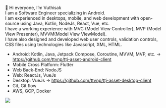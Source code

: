 👋 Hi everyone, I’m Vuthisak
<br/>
I am a Software Engineer specializing in Android. <br/>
I am experienced in desktops, mobile, and web development with open-source using Java, Kotlin, NodeJs, React, Vue, etc.  <br/>
I have a working experience with MVC (Model View Controller), MVP (Model View Presenter), MVVM(Model View ViewModel).  <br/>
I have also designed and developed web user controls, validation controls, CSS files using technologies like Javascript, XML, HTML.

- Android: Kotlin, Java, Jetpack Compose, Coroutine, MVVM, MVP, etc. -> https://github.com/ttvnp/ttj-asset-android-client
- Mobile Cross Platform: Flutter
- Web Back-End: NodeJS
- Web: ReactJs, VueJs
- Desktop: VueJs -> https://github.com/ttvnp/ttj-asset-desktop-client
- Git, Git flow
- AWS, GCP, Docker

<picture>
<source 
  srcset="https://github-readme-stats.vercel.app/api?username=vuthisak&show_icons=true&theme=dark"
  media="(prefers-color-scheme: dark)"
/>
<source
  srcset="https://github-readme-stats.vercel.app/api?username=vuthisak&show_icons=true"
  media="(prefers-color-scheme: light), (prefers-color-scheme: no-preference)"
/>
<img src="https://github-readme-stats.vercel.app/api?username=vuthisak&show_icons=true" />
</picture>

<!---
Vuthisak/Vuthisak is a ✨ special ✨ repository because its `README.md` (this file) appears on your GitHub profile.
You can click the Preview link to take a look at your changes.
--->
